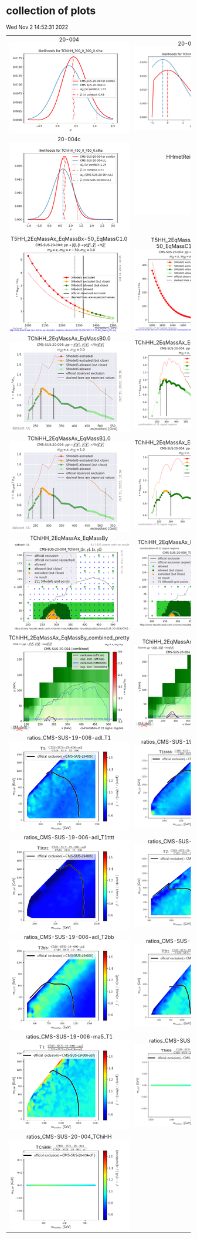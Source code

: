 # collection of plots
Wed Nov  2 14:52:31 2022

|                    |                  |
|:------------------:|:----------------:|
|  20-004 ![./20-004.png](./20-004.png?1667397151.8223183) |  20-004b ![./20-004b.png](./20-004b.png?1667397151.8223183) |
|  20-004c ![./20-004c.png](./20-004c.png?1667397151.8223183) |  HHmetReinterp.pdf ![./HHmetReinterp.pdf](./HHmetReinterp.pdf?1667397151.8223183) |
|  T5HH_2EqMassAx_EqMassBx-50_EqMassC1.0 ![./T5HH_2EqMassAx_EqMassBx-50_EqMassC1.0.png](./T5HH_2EqMassAx_EqMassBx-50_EqMassC1.0.png?1667397151.8223183) |  T5HH_2EqMassAx_EqMassBx-50_EqMassC1.0_combined ![./T5HH_2EqMassAx_EqMassBx-50_EqMassC1.0_combined.png](./T5HH_2EqMassAx_EqMassBx-50_EqMassC1.0_combined.png?1667397151.8223183) |
|  TChiHH_2EqMassAx_EqMassB0.0 ![./TChiHH_2EqMassAx_EqMassB0.0.png](./TChiHH_2EqMassAx_EqMassB0.0.png?1667397151.8223183) |  TChiHH_2EqMassAx_EqMassB0.0_combined ![./TChiHH_2EqMassAx_EqMassB0.0_combined.png](./TChiHH_2EqMassAx_EqMassB0.0_combined.png?1667397151.8223183) |
|  TChiHH_2EqMassAx_EqMassB1.0 ![./TChiHH_2EqMassAx_EqMassB1.0.png](./TChiHH_2EqMassAx_EqMassB1.0.png?1667397151.8223183) |  TChiHH_2EqMassAx_EqMassB1.0_combined ![./TChiHH_2EqMassAx_EqMassB1.0_combined.png](./TChiHH_2EqMassAx_EqMassB1.0_combined.png?1667397151.8223183) |
|  TChiHH_2EqMassAx_EqMassBy ![./TChiHH_2EqMassAx_EqMassBy.png](./TChiHH_2EqMassAx_EqMassBy.png?1667397151.8223183) |  TChiHH_2EqMassAx_EqMassBy_combined ![./TChiHH_2EqMassAx_EqMassBy_combined.png](./TChiHH_2EqMassAx_EqMassBy_combined.png?1667397151.8223183) |
|  TChiHH_2EqMassAx_EqMassBy_combined_pretty ![./TChiHH_2EqMassAx_EqMassBy_combined_pretty.png](./TChiHH_2EqMassAx_EqMassBy_combined_pretty.png?1667397151.8223183) |  TChiHH_2EqMassAx_EqMassBy_pretty ![./TChiHH_2EqMassAx_EqMassBy_pretty.png](./TChiHH_2EqMassAx_EqMassBy_pretty.png?1667397151.8223183) |
|  ratios_CMS-SUS-19-006-adl_T1 ![./ratios_CMS-SUS-19-006-adl_T1.png](./ratios_CMS-SUS-19-006-adl_T1.png?1667397151.8223183) |  ratios_CMS-SUS-19-006-adl_T1bbbb ![./ratios_CMS-SUS-19-006-adl_T1bbbb.png](./ratios_CMS-SUS-19-006-adl_T1bbbb.png?1667397151.8223183) |
|  ratios_CMS-SUS-19-006-adl_T1tttt ![./ratios_CMS-SUS-19-006-adl_T1tttt.png](./ratios_CMS-SUS-19-006-adl_T1tttt.png?1667397151.8223183) |  ratios_CMS-SUS-19-006-adl_T2 ![./ratios_CMS-SUS-19-006-adl_T2.png](./ratios_CMS-SUS-19-006-adl_T2.png?1667397151.8223183) |
|  ratios_CMS-SUS-19-006-adl_T2bb ![./ratios_CMS-SUS-19-006-adl_T2bb.png](./ratios_CMS-SUS-19-006-adl_T2bb.png?1667397151.8223183) |  ratios_CMS-SUS-19-006-adl_T2tt ![./ratios_CMS-SUS-19-006-adl_T2tt.png](./ratios_CMS-SUS-19-006-adl_T2tt.png?1667397151.8223183) |
|  ratios_CMS-SUS-19-006-ma5_T1 ![./ratios_CMS-SUS-19-006-ma5_T1.png](./ratios_CMS-SUS-19-006-ma5_T1.png?1667397151.8223183) |  ratios_CMS-SUS-20-004_T5HH ![./ratios_CMS-SUS-20-004_T5HH.png](./ratios_CMS-SUS-20-004_T5HH.png?1667397151.8223183) |
|  ratios_CMS-SUS-20-004_TChiHH ![./ratios_CMS-SUS-20-004_TChiHH.png](./ratios_CMS-SUS-20-004_TChiHH.png?1667397151.8223183) 